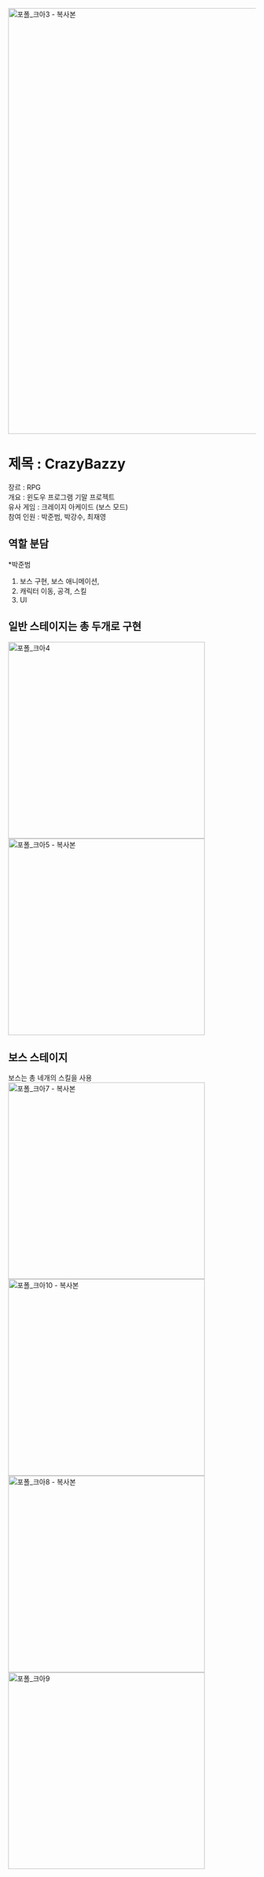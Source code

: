 <img width="866" alt="포폴_크아3 - 복사본" src="https://github.com/Junbeomb/WindowProgram_CrazyBazzy/assets/87471961/dcd74e2a-828e-4869-a2ff-8fb7754c98b4">  

# 제목 : CrazyBazzy  
장르 : RPG  
개요 : 윈도우 프로그램 기말 프로젝트  
유사 게임 : 크레이지 아케이드 (보스 모드)  
참여 인원 : 박준범, 박강수, 최재영  

## 역할 분담  
*박준범  
  1. 보스 구현, 보스 애니메이션,  
  2. 캐릭터 이동, 공격, 스킬  
  3. UI

## 일반 스테이지는 총 두개로 구현
<img width="400" alt="포폴_크아4" src="https://github.com/Junbeomb/WindowProgram_CrazyBazzy/assets/87471961/04bc25b6-4f34-420a-ad2a-07805ded5547">
<img width="400" alt="포폴_크아5 - 복사본" src="https://github.com/Junbeomb/WindowProgram_CrazyBazzy/assets/87471961/3e8c949f-3670-41f3-b516-681fbe5cfde0">


## 보스 스테이지  
보스는 총 네개의 스킬을 사용  
<img width="400" alt="포폴_크아7 - 복사본" src="https://github.com/Junbeomb/WindowProgram_CrazyBazzy/assets/87471961/0033e4dd-71ac-4116-a336-611a4513ef6b">
<img width="400" alt="포폴_크아10 - 복사본" src="https://github.com/Junbeomb/WindowProgram_CrazyBazzy/assets/87471961/c111674c-eb16-4112-b469-da6ce046ed6c">
<img width="400" alt="포폴_크아8 - 복사본" src="https://github.com/Junbeomb/WindowProgram_CrazyBazzy/assets/87471961/ba162f23-bf78-46af-aff8-efb23476b44a">
<img width="400" alt="포폴_크아9" src="https://github.com/Junbeomb/WindowProgram_CrazyBazzy/assets/87471961/b9c03852-cf59-421b-9aca-5a45b2533918">
